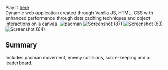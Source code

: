 Play it [here](https://arthurshk.github.io/JS-Pacman/)
<br>
Dynamic web application created through Vanilla JS, HTML, CSS with enhanced performance through data caching techniques and object interactions on a canvas.
![pacman](https://github.com/arthurshk/JS-Pacman/assets/135430504/e79c69a7-f112-4ca3-b4fc-155278b890ec)
![Screenshot (87)](https://github.com/arthurshk/JS-Pacman/assets/135430504/e6807b92-bde5-4588-98c7-4e5a3a370848)
![Screenshot (63)](https://github.com/arthurshk/JS-Pacman/assets/135430504/8cb803cc-99c0-4f22-b6b2-47ea299a0356)
![Screenshot (64)](https://github.com/arthurshk/JS-Pacman/assets/135430504/31b5198e-f51a-4bc0-b2a8-4ae184c0217b)


## Summary
Includes pacman movement, enemy collisions, score-keeping and a leaderboard. 
